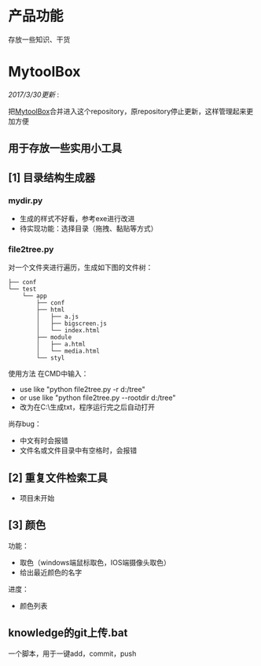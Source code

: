 # 产品功能
存放一些知识、干货




# MytoolBox
*2017/3/30更新* :

把[MytoolBox](https://github.com/guofei9987/MyToolBox)合并进入这个repository，原repository停止更新，这样管理起来更加方便

## 用于存放一些实用小工具

##  [1] 目录结构生成器
### mydir.py
- 生成的样式不好看，参考exe进行改进
- 待实现功能：选择目录（拖拽、黏贴等方式）
### file2tree.py
对一个文件夹进行遍历，生成如下图的文件树：

    ├── conf
    └── test
        └── app
            ├── conf
            ├── html
            │   ├── a.js
            │   ├── bigscreen.js
            │   └── index.html
            ├── module
            │   ├── a.html
            │   └── media.html
            └── styl


使用方法
在CMD中输入：
- use like "python file2tree.py -r d:/tree"
- or use like "python file2tree.py --rootdir d:/tree"
- 改为在C:\\生成txt，程序运行完之后自动打开

尚存bug：
- 中文有时会报错
- 文件名或文件目录中有空格时，会报错


## [2] 重复文件检索工具
- 项目未开始
## [3] 颜色
功能：
- 取色（windows端鼠标取色，IOS端摄像头取色）
- 给出最近颜色的名字

进度：
- 颜色列表

## knowledge的git上传.bat
一个脚本，用于一键add，commit，push
